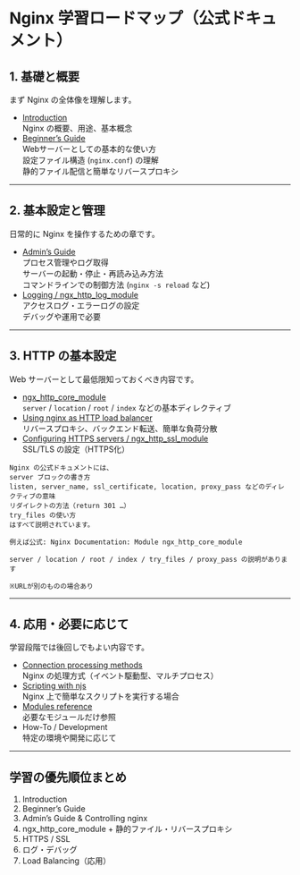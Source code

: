 # Nginx 学習ロードマップ（公式ドキュメント）

## 1. 基礎と概要
まず Nginx の全体像を理解します。

- [Introduction](https://nginx.org/en/docs/)  
  Nginx の概要、用途、基本概念
- [Beginner’s Guide](https://nginx.org/en/docs/beginners_guide.html)  
  Webサーバーとしての基本的な使い方  
  設定ファイル構造 (`nginx.conf`) の理解  
  静的ファイル配信と簡単なリバースプロキシ

---

## 2. 基本設定と管理
日常的に Nginx を操作するための章です。

- [Admin’s Guide](https://docs.nginx.com/nginx/admin-guide/basic-functionality/runtime-control/#control-nginx)  
  プロセス管理やログ取得  
  サーバーの起動・停止・再読み込み方法  
  コマンドラインでの制御方法 (`nginx -s reload` など)
- [Logging / ngx_http_log_module](https://nginx.org/en/docs/http/ngx_http_log_module.html)  
  アクセスログ・エラーログの設定  
  デバッグや運用で必要

---

## 3. HTTP の基本設定
Web サーバーとして最低限知っておくべき内容です。

- [ngx_http_core_module](https://nginx.org/en/docs/http/ngx_http_core_module.html)  
  `server` / `location` / `root` / `index` などの基本ディレクティブ
- [Using nginx as HTTP load balancer](https://nginx.org/en/docs/http/load_balancing.html)  
  リバースプロキシ、バックエンド転送、簡単な負荷分散
- [Configuring HTTPS servers / ngx_http_ssl_module](https://nginx.org/en/docs/http/ngx_http_ssl_module.html)  
  SSL/TLS の設定（HTTPS化）

```
Nginx の公式ドキュメントには、
server ブロックの書き方
listen, server_name, ssl_certificate, location, proxy_pass などのディレクティブの意味
リダイレクトの方法（return 301 …）
try_files の使い方
はすべて説明されています。

例えば公式: Nginx Documentation: Module ngx_http_core_module

server / location / root / index / try_files / proxy_pass の説明があります

※URLが別のものの場合あり
```


---

## 4. 応用・必要に応じて
学習段階では後回しでもよい内容です。

- [Connection processing methods](https://nginx.org/en/docs/)  
  Nginx の処理方式（イベント駆動型、マルチプロセス）  
- [Scripting with njs](https://nginx.org/en/docs/njs/)  
  Nginx 上で簡単なスクリプトを実行する場合  
- [Modules reference](https://nginx.org/en/docs/modules.html)  
  必要なモジュールだけ参照  
- How-To / Development  
  特定の環境や開発に応じて

---

## 学習の優先順位まとめ
1. Introduction  
2. Beginner’s Guide  
3. Admin’s Guide & Controlling nginx  
4. ngx_http_core_module + 静的ファイル・リバースプロキシ  
5. HTTPS / SSL  
6. ログ・デバッグ  
7. Load Balancing（応用）


